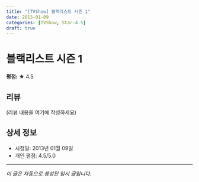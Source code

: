 ```yaml
---
title: "[TVShow] 블랙리스트 시즌 1"
date: 2013-01-09
categories: [TVShow, Star-4.5]
draft: true
---
```


# 블랙리스트 시즌 1

**평점:** ★ 4.5

## 리뷰

(리뷰 내용을 여기에 작성하세요)

## 상세 정보

- 시청일: 2013년 01월 09일
- 개인 평점: 4.5/5.0

---

*이 글은 자동으로 생성된 임시 글입니다.*
